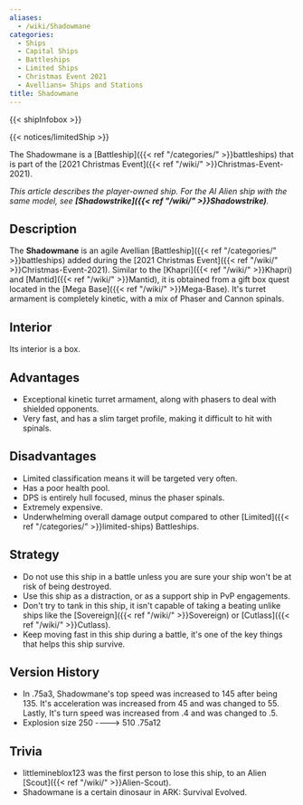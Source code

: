 ```yaml
---
aliases:
  - /wiki/Shadowmane
categories:
  - Ships
  - Capital Ships
  - Battleships
  - Limited Ships
  - Christmas Event 2021
  - Avellians= Ships and Stations
title: Shadowmane
---
```


{{< shipInfobox >}}

{{< notices/limitedShip >}}

The Shadowmane is a [Battleship]({{< ref "/categories/" >}}battleships) that is part of the [2021 Christmas Event]({{< ref "/wiki/" >}}Christmas-Event-2021).

_This article describes the player-owned ship. For the AI Alien ship with the same model, see **[Shadowstrike]({{< ref "/wiki/" >}}Shadowstrike)**._

## Description

The **Shadowmane** is an agile Avellian [Battleship]({{< ref "/categories/" >}}battleships) added during the [2021 Christmas Event]({{< ref "/wiki/" >}}Christmas-Event-2021). Similar to the [Khapri]({{< ref "/wiki/" >}}Khapri) and [Mantid]({{< ref "/wiki/" >}}Mantid), it is obtained from a gift box quest located in the [Mega Base]({{< ref "/wiki/" >}}Mega-Base). It's turret armament is completely kinetic, with a mix of Phaser and Cannon spinals.

## Interior

Its interior is a box.

## Advantages

- Exceptional kinetic turret armament, along with phasers to deal with shielded opponents.
- Very fast, and has a slim target profile, making it difficult to hit with spinals.

## Disadvantages

- Limited classification means it will be targeted very often.
- Has a poor health pool.
- DPS is entirely hull focused, minus the phaser spinals.
- Extremely expensive.
- Underwhelming overall damage output compared to other [Limited]({{< ref "/categories/" >}}limited-ships) Battleships.

## Strategy

- Do not use this ship in a battle unless you are sure your ship won't be at risk of being destroyed.
- Use this ship as a distraction, or as a support ship in PvP engagements.
- Don't try to tank in this ship, it isn't capable of taking a beating unlike ships like the [Sovereign]({{< ref "/wiki/" >}}Sovereign) or [Cutlass]({{< ref "/wiki/" >}}Cutlass).
- Keep moving fast in this ship during a battle, it's one of the key things that helps this ship survive.

## Version History

- In .75a3, Shadowmane's top speed was increased to 145 after being 135. It's acceleration was increased from 45 and was changed to 55. Lastly, It's turn speed was increased from .4 and was changed to .5.
- Explosion size 250 ----> 510 .75a12

## Trivia

- littlemineblox123 was the first person to lose this ship, to an Alien [Scout]({{< ref "/wiki/" >}}Alien-Scout).
- Shadowmane is a certain dinosaur in ARK: Survival Evolved.
